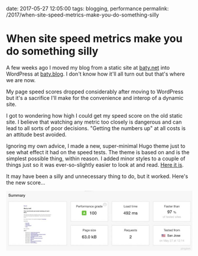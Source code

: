 date: 2017-05-27 12:05:00
tags: blogging, performance
permalink: /2017/when-site-speed-metrics-make-you-do-something-silly

# When site speed metrics make you do something silly

A few weeks ago I moved my blog from a static site at [baty.net][1] into WordPress at [baty.blog][2]. I don't know how it'll all turn out but that's where we are now.

My page speed scores dropped considerably after moving to WordPress but it's a sacrifice I'll make for the convenience and interop of a dynamic site.

I got to wondering how high I could get my speed score on the old static site. I believe that watching any metric too closely is dangerous and can lead to all sorts of poor decisions. "Getting the numbers up" at all costs is an attitude best avoided.

Ignoring my own advice, I made a new, super-minimal Hugo theme just to see what effect it had on the speed tests. The theme is based on  and is the simplest possible thing, within reason. I added minor styles to a couple of things just so it was ever-so-slightly easier to look at and read. [Here it is][1].

It may have been a silly and unnecessary thing to do, but it worked. Here's the new score…

![](/_img/2017/speed-test-768x247.jpg)

 [1]: https://baty.net/
 [2]: https://baty.blog/
